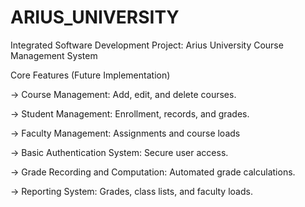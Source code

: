 # ARIUS_UNIVERSITY
Integrated Software Development Project: Arius University Course Management System 
 
Core Features (Future Implementation)

-> Course Management: Add, edit, and delete courses.

-> Student Management: Enrollment, records, and grades.

-> Faculty Management: Assignments and course loads

-> Basic Authentication System: Secure user access.

-> Grade Recording and Computation: Automated grade calculations.

-> Reporting System: Grades, class lists, and faculty loads.
